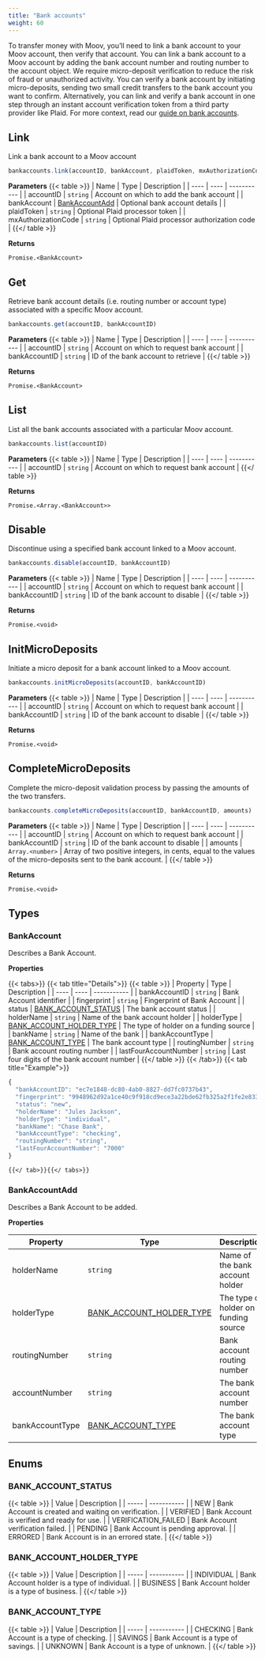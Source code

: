 ```yaml
---
title: "Bank accounts"
weight: 60
---
```

To transfer money with Moov, you’ll need to link a bank account to your Moov account, then verify that account. You can link a bank account to a Moov account by adding the bank account number and routing number to the account object. We require micro-deposit verification to reduce the risk of fraud or unauthorized activity. You can verify a bank account by initiating micro-deposits, sending two small credit transfers to the bank account you want to confirm. Alternatively, you can link and verify a bank account in one step through an instant account verification token from a third party provider like Plaid. For more context, read our [guide on bank accounts](/guides/sources/bank-accounts/).


## Link


Link a bank account to a Moov account

```javascript
bankaccounts.link(accountID, bankAccount, plaidToken, mxAuthorizationCode)
```

**Parameters**
{{< table >}}
| Name | Type | Description |
| ---- | ---- | ----------- |
| accountID |  `string` | Account on which to add the bank account |
| bankAccount |  [BankAccountAdd](#bankaccountadd) | Optional bank account details |
| plaidToken |  `string` | Optional Plaid processor token |
| mxAuthorizationCode |  `string` | Optional Plaid processor authorization code |
{{</ table >}}



**Returns**

`Promise.<BankAccount>`



## Get


Retrieve bank account details (i.e. routing number or account type) associated with a specific Moov account.

```javascript
bankaccounts.get(accountID, bankAccountID)
```

**Parameters**
{{< table >}}
| Name | Type | Description |
| ---- | ---- | ----------- |
| accountID |  `string` | Account on which to request bank account |
| bankAccountID |  `string` | ID of the bank account to retrieve |
{{</ table >}}



**Returns**

`Promise.<BankAccount>`



## List


List all the bank accounts associated with a particular Moov account.

```javascript
bankaccounts.list(accountID)
```

**Parameters**
{{< table >}}
| Name | Type | Description |
| ---- | ---- | ----------- |
| accountID |  `string` | Account on which to request bank account |
{{</ table >}}



**Returns**

`Promise.<Array.<BankAccount>>`



## Disable


Discontinue using a specified bank account linked to a Moov account.

```javascript
bankaccounts.disable(accountID, bankAccountID)
```

**Parameters**
{{< table >}}
| Name | Type | Description |
| ---- | ---- | ----------- |
| accountID |  `string` | Account on which to request bank account |
| bankAccountID |  `string` | ID of the bank account to disable |
{{</ table >}}



**Returns**

`Promise.<void>`



## InitMicroDeposits


Initiate a micro deposit for a bank account linked to a Moov account.

```javascript
bankaccounts.initMicroDeposits(accountID, bankAccountID)
```

**Parameters**
{{< table >}}
| Name | Type | Description |
| ---- | ---- | ----------- |
| accountID |  `string` | Account on which to request bank account |
| bankAccountID |  `string` | ID of the bank account to disable |
{{</ table >}}



**Returns**

`Promise.<void>`



## CompleteMicroDeposits


Complete the micro-deposit validation process by passing the amounts of the two transfers.

```javascript
bankaccounts.completeMicroDeposits(accountID, bankAccountID, amounts)
```

**Parameters**
{{< table >}}
| Name | Type | Description |
| ---- | ---- | ----------- |
| accountID |  `string` | Account on which to request bank account |
| bankAccountID |  `string` | ID of the bank account to disable |
| amounts |  `Array.<number>` | Array of two positive integers, in cents, equal to the values of the micro-deposits sent to the bank account. |
{{</ table >}}



**Returns**

`Promise.<void>`






## Types
### BankAccount

Describes a Bank Account.

**Properties**


{{< tabs>}}
  {{< tab title="Details">}}
  {{< table >}}
| Property | Type | Description |
| ---- | ---- | ----------- |
| bankAccountID |  `string` | Bank Account identifier |
| fingerprint |  `string` | Fingerprint of Bank Account |
| status |  [BANK_ACCOUNT_STATUS](#bank_account_status) | The bank account status |
| holderName |  `string` | Name of the bank account holder |
| holderType |  [BANK_ACCOUNT_HOLDER_TYPE](#bank_account_holder_type) | The type of holder on a funding source |
| bankName |  `string` | Name of the bank |
| bankAccountType |  [BANK_ACCOUNT_TYPE](#bank_account_type) | The bank account type |
| routingNumber |  `string` | Bank account routing number |
| lastFourAccountNumber |  `string` | Last four digits of the bank account number |
{{</ table >}}
  {{< /tab>}}
{{< tab title="Example">}}
```javascript
{
  "bankAccountID": "ec7e1848-dc80-4ab0-8827-dd7fc0737b43",
  "fingerprint": "9948962d92a1ce40c9f918cd9ece3a22bde62fb325a2f1fe2e833969de672ba3",
  "status": "new",
  "holderName": "Jules Jackson",
  "holderType": "individual",
  "bankName": "Chase Bank",
  "bankAccountType": "checking",
  "routingNumber": "string",
  "lastFourAccountNumber": "7000"
}
```
    {{</ tab>}}{{</ tabs>}}




### BankAccountAdd

Describes a Bank Account to be added.

**Properties**

| Property | Type | Description |
| ---- | ---- | ----------- |
  | holderName | `string`| Name of the bank account holder |
  | holderType | [BANK_ACCOUNT_HOLDER_TYPE](#bank_account_holder_type)| The type of holder on a funding source |
  | routingNumber | `string`| Bank account routing number |
  | accountNumber | `string`| The bank account number |
  | bankAccountType | [BANK_ACCOUNT_TYPE](#bank_account_type)| The bank account type |




## Enums
### BANK_ACCOUNT_STATUS



{{< table >}}
| Value | Description |
| ----- | ----------- |
| NEW | Bank Account is created and waiting on verification. |
| VERIFIED | Bank Account is verified and ready for use. |
| VERIFICATION_FAILED | Bank Account verification failed. |
| PENDING | Bank Account is pending approval. |
| ERRORED | Bank Account is in an errored state. |
{{</ table >}}

### BANK_ACCOUNT_HOLDER_TYPE



{{< table >}}
| Value | Description |
| ----- | ----------- |
| INDIVIDUAL | Bank Account holder is a type of individual. |
| BUSINESS | Bank Account holder is a type of business. |
{{</ table >}}

### BANK_ACCOUNT_TYPE



{{< table >}}
| Value | Description |
| ----- | ----------- |
| CHECKING | Bank Account is a type of checking. |
| SAVINGS | Bank Account is a type of savings. |
| UNKNOWN | Bank Account is a type of unknown. |
{{</ table >}}

